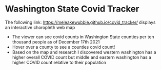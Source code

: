 # Washington State Covid Tracker
The following link: https://meleakewubbie.github.io/covid_tracker/ displays an interactive choropleth web map 
* The viewer can see covid counts in Washington State counties per ten thousand people as of December 17th 2021
* Hover over a county to see a counties covid count!
* Based on the map and research I discovered western washington has a higher overall COVID count but middle and eastern washington has a higher COVID count relative to their population
